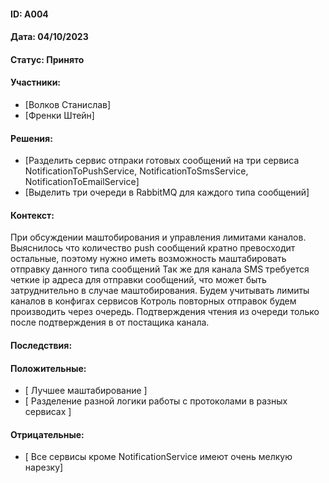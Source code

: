 #### ID: A004

#### Дата: 04/10/2023

#### Статус: Принято

#### Участники:
* [Волков Станислав]
* [Френки Штейн]

#### Решения:
* [Разделить сервис отпраки готовых сообщений на три сервиса NotificationToPushService, NotificationToSmsService, NotificationToEmailService]
* [Выделить три очереди в RabbitMQ для каждого типа сообщений]

#### Контекст:
При обсуждении маштобирования и управления лимитами каналов. Выяснилось что количество push сообщений кратно превосходит остальные, поэтому нужно иметь возможность маштабировать отправку данного типа сообщений
Так же для канала SMS требуется четкие ip адреса для отправки сообщений, что может быть затруднительно в случае маштобирования.
Будем учитывать лимиты каналов в конфигах сервисов
Котроль повторных отправок будем производить через очередь. Подтверждения чтения из очереди только после подтверждения в от постащика канала.

#### Последствия:

#### Положительные:
* [ Лучшее маштабирование ]
* [ Разделение разной логики работы с протоколами в разных сервисах ]

#### Отрицательные:
* [ Все сервисы кроме NotificationService имеют очень мелкую нарезку]
